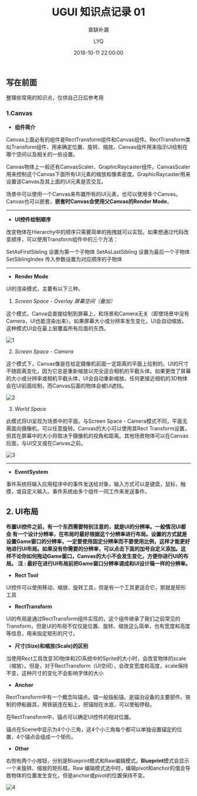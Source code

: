 ﻿---
layout:     post
title:      "UGUI 知识点记录 01"
subtitle:   "查缺补漏"
date:       2018-10-11 22:00:00
author:     "LYQ"
header-img: "img/in-post/default-bg.jpg"
tags:
    - Unity
    - UGUI
---

## 写在前面

整理些常用的知识点，仅供自己日后参考用

### 1.Canvas

* **组件简介**

Canvas上面必有的组件是RectTransform组件和Canvas组件。RectTransform类似Transform组件，用来确定位置、旋转、缩放。Canvas组件用来指示UI绘制在哪个空间以及相关的一些设置。

Canvas物体上一般还有CanvasScaler、GraphicRaycaster组件。CanvasScaler用来控制这个Canvas下面所有UI元素的缩放和像素密度。GraphicRaycaster用来设置该Canvas及其上面的UI元素是否交互。

场景中可以使用一个Canvas来布置所有的UI元素，也可以使用多个Canvas。Canvas也可以嵌套，**嵌套时Canvas会使用父Canvas的Render Mode**。

---

* **UI控件绘制顺序**

改变物体在Hierarchy中的顺序只需要简单的拖拽就可以实现。如果想通过代码改变顺序，可以使用Transform组件中的三个方法：

SetAsFirstSibling 设置为第一个子物体
SetAsLastSibling 设置为最后一个子物体
SetSiblingIndex 传入参数设置为对应顺序的子物体

---

* **Render Mode**

UI的渲染模式，主要有以下三种。

1. *Screen Space - Overlay 屏幕空间（叠加）*

这个模式，Canva会直接绘制到屏幕上，和场景和Camera无关（即使场景中没有Camera，UI也能渲染出来）。如果屏幕大小或分辨率发生变化，UI会自动缩放。这种模式UI会在最上层覆盖所有后面的东西。

![1](https://upload-images.jianshu.io/upload_images/11723713-cd9ed6e16f6277dd.png?imageMogr2/auto-orient/strip%7CimageView2/2/w/1240)

2. *Screen Space - Camera*

这个模式下，Canvas像是在给定摄像机前面一定距离的平面上绘制的。UI的尺寸不随距离变化，因为它总是重新缩放以完全适合相机的平截头体。如果更改了屏幕的大小或分辨率或相机平截头体，UI会自动重新缩放。任何更接近相机的3D物体会在UI前面绘制，而Canvas后面的物体会被UI遮挡。

![2](https://upload-images.jianshu.io/upload_images/11723713-780efe74298c591e.png?imageMogr2/auto-orient/strip%7CimageView2/2/w/1240)

3. *World Space*

此模式将UI呈现为场景中的平面。与Screen Space - Camera模式不同，平面无需面向摄像机，可以任意旋转。Canvas的大小可以使用其Rect Transform设置，但其在屏幕中的大小将取决于摄像机的视角和距离。其他场景物体可以在Canvas后面，与UI交叉或在Canvas之前。

![3](https://upload-images.jianshu.io/upload_images/11723713-b91639d14b841a04.png?imageMogr2/auto-orient/strip%7CimageView2/2/w/1240)

---

* **EventSystem**

事件系统将输入应用程序中的事件发送给对象，输入方式可以是键盘，鼠标，触摸，或自定义输入。事件系统由多个组件一同工作来发送事件。

## 2. UI布局

 **布置UI控件之前，有一个东西需要特别注意的，就是UI的分辨率。一般情况UI都会 有一个设计分辨率，在布局时最好根据这个分辨率进行布局。设置的方式就是设置Game窗口的分辨率，一定要使用固定分辨率而不要使用比例，这样才能更好地进行UI布局。如果没有你需要的分辨率，可以点击下面的加号自定义添加。这样不论你如何拖动Game窗口，Canvas的大小不会发生变化，方便你进行UI的布局。** 
**注 : 最好在进行UI布局前把Game窗口分辨率调成和UI设计稿一样的分辨率。**

* **Rect Tool**

UI控件可以使用移动、缩放、旋转工具，但是有一个工具更适合它，那就是矩形工具

* **RectTransform**

UI的布局是通过RectTransform组件实现的，这个组件继承了我们之前常见的Transform，但是UI的布局不仅仅是位置、旋转、缩放这么简单，也有宽度和高度等信息，用来指定矩形的尺寸。

* **尺寸(Size)和缩放(Scale)的区别**

当使用Rect工具改变3D物体和2D系统中的Sprite的大小时，会改变物体的scale（缩放）。但是，对于RectTransform（UI空间），会改变宽度和高度，scale保持不变，这种尺寸的变化不会影响字体的大小

* **Anchor**

RectTransform中有一个概念叫锚点。锚一般指船锚，是锚泊设备的主要部件。铁制的停船器具，用铁链连在船上，把锚抛在水底，可以使船停稳。

在RectTransform中，锚点可以确定UI控件的相对位置。

锚点在Scene中显示为4个小三角，这4个小三角每个都可以单独设置锚定的位置，4个锚点会组成一个矩形。

* **Other**

右侧有两个小按钮，分别是Blueprint模式和Raw编辑模式。**Blueprint**模式会显示一个未旋转、缩放的矩形框。Raw 编辑模式选中时，编辑pivot和anchor的值会导致物体的位置发生变化，但是anchor或pivot的位置保持不变。

![4](https://upload-images.jianshu.io/upload_images/11723713-03ec0a1ad34c74df.png?imageMogr2/auto-orient/strip%7CimageView2/2/w/1240)













